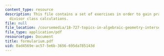 ```yaml
---
content_type: resource
description: This file contains a set of exercises in order to gain practice with
  divisor class calculations.
file: null
file_location: /coursemedia/18-727-topics-in-algebraic-geometry-intersection-theory-on-moduli-spaces-spring-2006/0ad4569eac575e6b3656695da785143d_formularium.pdf
file_type: application/pdf
resourcetype: Document
title: formularium.pdf
uid: 0ad4569e-ac57-5e6b-3656-695da785143d
---
```

